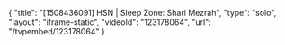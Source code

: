 {
    "title": "[1508436091] HSN | Sleep Zone: Shari Mezrah",
    "type": "solo",
    "layout": "iframe-static",
    "videoId": "123178064",
    "url": "\/tvpembed\/123178064"
}